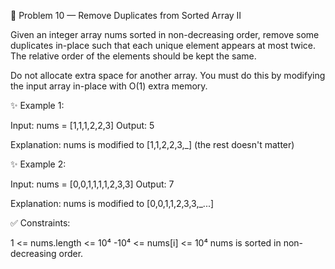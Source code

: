 🚨 Problem 10 — Remove Duplicates from Sorted Array II

Given an integer array nums sorted in non-decreasing order,
remove some duplicates in-place such that each unique element appears at most twice.
The relative order of the elements should be kept the same.

Do not allocate extra space for another array. You must do this by modifying the input array in-place with O(1) extra memory.

✨ Example 1:

Input:  nums = [1,1,1,2,2,3]
Output: 5  

Explanation: nums is modified to [1,1,2,2,3,_] (the rest doesn't matter)

✨ Example 2:

Input:  nums = [0,0,1,1,1,1,2,3,3]
Output: 7  

Explanation: nums is modified to [0,0,1,1,2,3,3,_...]

✅ Constraints:

1 <= nums.length <= 10⁴
-10⁴ <= nums[i] <= 10⁴
nums is sorted in non-decreasing order.
